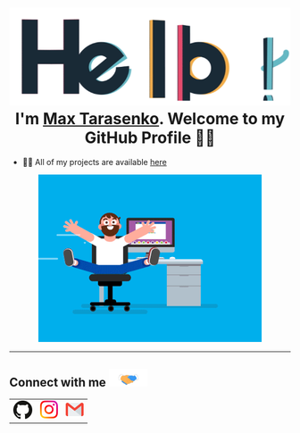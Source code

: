 <h1 align="center"> 
  <img src="https://github.com/MaxTarasenko/MaxTarasenko/blob/main/Assets/hello.gif" alt="hello-gif"> 
  <br >
  I'm <a href="https://github.com/MaxTarasenko">Max Tarasenko</a>. Welcome to my GitHub Profile 👨‍💻
</h1>

<ul>
  <li>👨‍💻 All of my projects are available <a href="https://github.com/MaxTarasenko?tab=repositories">here</a></li>
</ul>

<p align="center"> <img src="https://github.com/MaxTarasenko/MaxTarasenko/blob/main/Assets/coder.gif" alt="codergif" /> </p>

<hr>

<h2>Connect with me <img src="https://github.com/MaxTarasenko/MaxTarasenko/blob/main/Assets/Handshake.gif" height="32px"></h2>

<table>
  <td><a href="https://github.com/MaxTarasenko"><img src="https://github.com/MaxTarasenko/MaxTarasenko/blob/main/Assets/git.svg" alt="Github logo" width="34"></a></td>
  <!-- <td><a href="https://in.linkedin.com"><img src="https://github.com/MaxTarasenko/MaxTarasenko/blob/main/Assets/Linkedin.svg" alt="Linkedin Logo" width="32"></a></td>-->
  <td><a href="https://www.instagram.com/mr_merseri/"><img src="https://github.com/MaxTarasenko/MaxTarasenko/blob/main/Assets/Instagram.svg" alt="instagram logo" width="32"></a></td>
  <td><a href="mailto:max.tarasenko.slip@gmail.com"><img src="https://github.com/MaxTarasenko/MaxTarasenko/blob/main/Assets/Gmail.svg" alt="Gmail logo" height="32"></a></td>
</table>
